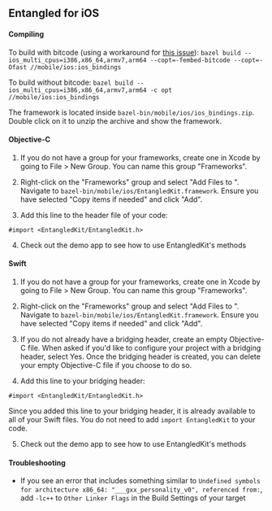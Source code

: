 ## Entangled for iOS

#### Compiling
To build with bitcode (using a workaround for [this issue](https://github.com/bazelbuild/rules_apple/issues/163)): `bazel build --ios_multi_cpus=i386,x86_64,armv7,arm64 --copt=-fembed-bitcode --copt=-Ofast //mobile/ios:ios_bindings`

To build without bitcode:
`bazel build --ios_multi_cpus=i386,x86_64,armv7,arm64 -c opt //mobile/ios:ios_bindings`

The framework is located inside `bazel-bin/mobile/ios/ios_bindings.zip`. Double click on it to unzip the archive and show the framework.

#### Objective-C
1. If you do not have a group for your frameworks, create one in Xcode by going to File > New Group. You can name this group "Frameworks".

2. Right-click on the "Frameworks" group and select "Add Files to <your project name>". Navigate to `bazel-bin/mobile/ios/EntangledKit.framework`. Ensure you have selected "Copy items if needed" and click "Add".

3. Add this line to the header file of your code:

`#import <EntangledKit/EntangledKit.h>`

4. Check out the demo app to see how to use EntangledKit's methods

#### Swift
1. If you do not have a group for your frameworks, create one in Xcode by going to File > New Group. You can name this group "Frameworks".

2. Right-click on the "Frameworks" group and select "Add Files to <your project name>". Navigate to `bazel-bin/mobile/ios/EntangledKit.framework`. Ensure you have selected "Copy items if needed" and click "Add".

3. If you do not already have a bridging header, create an empty Objective-C file. When asked if you'd like to configure your project with a bridging header, select Yes. Once the bridging header is created, you can delete your empty Objective-C file if you choose to do so.

4. Add this line to your bridging header:

`#import <EntangledKit/EntangledKit.h>`

Since you added this line to your bridging header, it is already available to all of your Swift files. You do not need to add `import EntangledKit` to your code.

5. Check out the demo app to see how to use EntangledKit's methods

#### Troubleshooting
- If you see an error that includes something similar to `Undefined symbols for architecture x86_64:
  "___gxx_personality_v0", referenced from:`, add `-lc++` to `Other Linker Flags` in the Build Settings of your target
